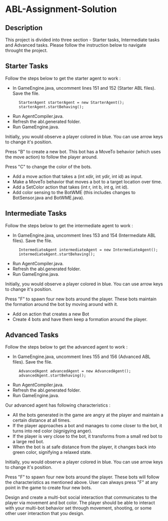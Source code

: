 
ABL-Assignment-Solution
====================

Description
--------------------
This project is divided into three section - Starter tasks, Intermediate tasks and Advanced tasks. Please follow the instruction below to navigate throught the project. 

Starter Tasks
--------------------
Follow the steps below to get the starter agent to work : 
* In GameEngine.java, uncomment lines 151 and 152  (Starter ABL files). Save the file.
```
      StarterAgent starterAgent = new StarterAgent();
      starterAgent.startBehaving();
```
* Run AgentCompiler.java.
* Refresh the abl.generated folder.
* Run GameEngine.java.

Initially, you would observe a player colored in blue. You can use arrow keys to change it's position.

Press "B" to create a new bot. This bot has a MoveTo behavior (which uses the move action) to follow the player around. 

Press "C" to change the color of the bots.

* Add a move action that takes a (int xdir, int ydir, int id) as input.
* Make a MoveTo behavior that moves a bot to a target location over time.
* Add a SetColor action that takes (int r, int b, int g, int id).
* Add color sensing to the BotWME (this includes changes to BotSensor.java and BotWME.java).

Intermediate Tasks
--------------------
Follow the steps below to get the intermediate agent to work : 
* In GameEngine.java, uncomment lines 153 and 154  (Intermediate ABL files). Save the file.
```
      IntermediateAgent intermediateAgent = new IntermediateAgent();
      intermediateAgent.startBehaving();
```
* Run AgentCompiler.java.
* Refresh the abl.generated folder.
* Run GameEngine.java.

Initially, you would observe a player colored in blue. You can use arrow keys to change it's position. 

Press "F" to spawn four new bots around the player. These bots maintain the formation around the bot by moving around with it.

* Add on action that creates a new Bot
* Create 4 bots and have them keep a formation around the player.

Advanced Tasks
--------------------
Follow the steps below to get the advanced agent to work : 
* In GameEngine.java, uncomment lines 155 and 156  (Advanced ABL files). Save the file.
```
      AdvancedAgent advancedAgent = new AdvancedAgent();
      advancedAgent.startBehaving();
```
* Run AgentCompiler.java.
* Refresh the abl.generated folder.
* Run GameEngine.java.

Our advanced agent has following characteristics : 
* All the bots generated in the game are angry at the player and maintain a certain distance at all times. 
* If the player approaches a bot and manages to come closer to the bot, it turns into red color (signigying anger).
* If the player is very close to the bot, it transforms from a small red bot to a large red bot. 
* When the bot is at safe distance from the player, it changes back into green color, signifying a relaxed state. 

Initially, you would observe a player colored in blue. You can use arrow keys to change it's position. 

Press "F" to spawn four new bots around the player. These bots will follow the characteristics as mentioned above. User can always press "F" at any point in the game to create four new bots. 


Design and create a multi-bot social interaction that communicates to the player via movement and bot color. The player should be able to interact with your multi-bot behavior set through movement, shooting, or some other user interaction that you design.

